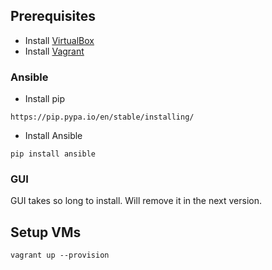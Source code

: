 ## Prerequisites

* Install [VirtualBox](https://www.virtualbox.org/wiki/Downloads)
* Install [Vagrant](https://www.vagrantup.com/downloads.html)

### Ansible

* Install pip

```
https://pip.pypa.io/en/stable/installing/
```

* Install Ansible

```
pip install ansible
```

### GUI

GUI takes so long to install. Will remove it in the next version.

## Setup VMs

```
vagrant up --provision
```
